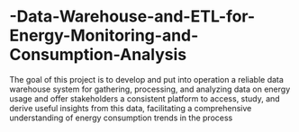 # -Data-Warehouse-and-ETL-for-Energy-Monitoring-and-Consumption-Analysis
The goal of this project is to develop and put into operation a reliable data warehouse system for gathering, processing, and analyzing data on energy usage and offer stakeholders a consistent platform to access, study, and derive useful insights from this data, facilitating a comprehensive understanding of energy consumption trends in the process
